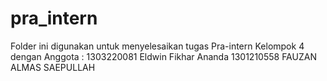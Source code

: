 # pra_intern
Folder ini digunakan untuk menyelesaikan tugas Pra-intern Kelompok 4
dengan Anggota :
1303220081	Eldwin Fikhar Ananda
1301210558	FAUZAN ALMAS SAEPULLAH
